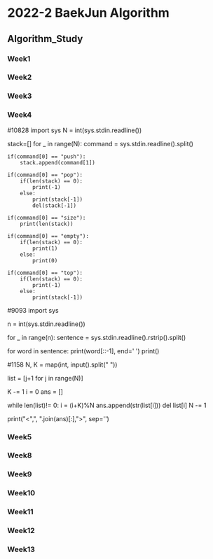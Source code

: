 # 2022-2 BaekJun Algorithm
## Algorithm_Study
### Week1
### Week2
### Week3
### Week4
#10828
import sys
N = int(sys.stdin.readline())

stack=[]
for _ in range(N):
    command = sys.stdin.readline().split()
    
    if(command[0] == "push"):
        stack.append(command[1])
        
    if(command[0] == "pop"):
        if(len(stack) == 0):
            print(-1)
        else:
            print(stack[-1])
            del(stack[-1])
    
    if(command[0] == "size"):
        print(len(stack))
        
    if(command[0] == "empty"):
        if(len(stack) == 0):
            print(1)
        else:
            print(0)
        
    if(command[0] == "top"):
        if(len(stack) == 0):
            print(-1)
        else:
            print(stack[-1])

#9093
import sys
 
n = int(sys.stdin.readline())
 
for _ in range(n):
  sentence = sys.stdin.readline().rstrip().split()
 
  for word in sentence:
    print(word[::-1], end=' ')
  print()

#1158
N, K = map(int, input().split(" "))

list = [j+1 for j in range(N)]

K -= 1
i = 0
ans = []

while len(list)!= 0:
    i = (i+K)%N
    ans.append(str(list[i]))
    del list[i]
    N -= 1

print("<",", ".join(ans)[:],">", sep='')
### Week5
### Week8
### Week9
### Week10
### Week11
### Week12
### Week13

